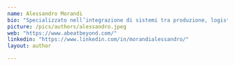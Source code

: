 ```yaml
---
name: Alessandro Morandi
bio: "Specializzato nell’integrazione di sistemi tra produzione, logistica e operations.  Appassionato di system design, tecnologie blockchain e IA"
picture: /pics/authors/alessandro.jpeg 
web: "https://www.abeatbeyond.com/"
linkedin: "https://www.linkedin.com/in/morandialessandro/"
layout: author

---
```


